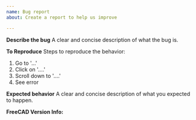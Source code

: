 ```yaml
---
name: Bug report
about: Create a report to help us improve

---
```


<!-- Please fill out as much Information as possible. Feel free to skip Things that are not applicaple or you don't know -->

**Describe the bug**
A clear and concise description of what the bug is.

**To Reproduce**
Steps to reproduce the behavior:
1. Go to '...'
2. Click on '....'
3. Scroll down to '....'
4. See error

**Expected behavior**
A clear and concise description of what you expected to happen.

**FreeCAD Version Info:**
<!-- Go to Help > About FreeCAD and click the "Copy to Clipboard" button -->
```

```
